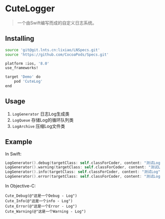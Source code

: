 # CuteLogger

> 一个由Swift编写而成的自定义日志系统。

## Installing

```bash
source 'git@git.lnts.cn:lixiao/LNSpecs.git'
source 'https://github.com/CocoaPods/Specs.git'

platform :ios, '8.0'
use_frameworks!

target 'Demo' do
    pod 'CuteLog'
end

```

## Usage

1. `LogGenerator` 日志Log生成类
2. `LogQueue` 存储Log的循环队列类
3. `LogArchive` 压缩Log文件类

## Example

In Swift: 

```swift
LogGenerator().debug(targetClass: self.classForCoder, content: "测试Log")
LogGenerator().warning(targetClass: self.classForCoder, content: "测试Log")
LogGenerator().info(targetClass: self.classForCoder, content: "测试Log")
LogGenerator().error(targetClass: self.classForCoder, content: "测试Log")
```

In Objective-C:

```Objc
Cute_Debug(@"这是一个Debug - Log")
Cute_Info(@"这是一个info - Log")
Cute_Error(@"这是一个Error - Log")
Cute_Warning(@"这是一个Warning - Log")
```

